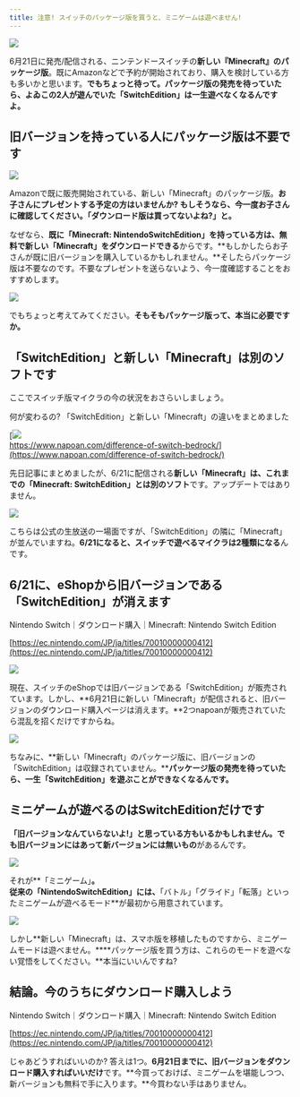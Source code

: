 ```yaml
---
title: 注意! スイッチのパッケージ版を買うと、ミニゲームは遊べません!
---
```


![](https://cdn-ak.f.st-hatena.com/images/fotolife/s/sasigume/20210208/20210208104831.png)

6月21日に発売/配信される、ニンテンドースイッチの**新しい『Minecraft』のパッケージ版**。既にAmazonなどで予約が開始されており、購入を検討している方も多いかと思います。**でもちょっと待って。パッケージ版の発売を待っていたら、よゐこの2人が遊んでいた「SwitchEdition」は一生遊べなくなるんですよ。**

## 旧バージョンを持っている人にパッケージ版は不要です

![](https://cdn-ak.f.st-hatena.com/images/fotolife/s/sasigume/20210208/20210208115213.png)

Amazonで既に販売開始されている、新しい「Minecraft」のパッケージ版。**お子さんにプレゼントする予定の方はいませんか? もしそうなら、今一度お子さんに確認してください。「ダウンロード版は買ってないよね?」と。**

なぜなら、**既に「Minecraft: NintendoSwitchEdition」を持っている方は、無料で新しい「Minecraft」をダウンロードできる**からです。**もしかしたらお子さんが既に旧バージョンを購入しているかもしれません。**そしたらパッケージ版は不要なのです。不要なプレゼントを送らないよう、今一度確認することをおすすめします。

![](https://cdn-ak.f.st-hatena.com/images/fotolife/s/sasigume/20210208/20210208104831.png)

でもちょっと考えてみてください。**そもそもパッケージ版って、本当に必要ですか。**

## 「SwitchEdition」と新しい「Minecraft」は別のソフトです

ここでスイッチ版マイクラの今の状況をおさらいしましょう。

何が変わるの? 「SwitchEdition」と新しい「Minecraft」の違いをまとめました

[![](https://cdn-ak.f.st-hatena.com/images/fotolife/s/sasigume/20210208/20210208105007.png)  
https://www.napoan.com/difference-of-switch-bedrock/](https://www.napoan.com/difference-of-switch-bedrock/)

先日記事にまとめましたが、6/21に配信される**新しい「Minecraft」は、これまでの「Minecraft: SwitchEdition」とは別のソフト**です。アップデートではありません。

![](https://cdn-ak.f.st-hatena.com/images/fotolife/s/sasigume/20210208/20210208115232.png)

こちらは公式の生放送の一場面ですが、「SwitchEdition」の隣に「Minecraft」が並んでいますね。**6/21になると、スイッチで遊べるマイクラは2種類になる**んです。

## 6/21に、eShopから旧バージョンである「SwitchEdition」が消えます

Nintendo Switch｜ダウンロード購入｜Minecraft: Nintendo Switch Edition

[https://ec.nintendo.com/JP/ja/titles/70010000000412](https://ec.nintendo.com/JP/ja/titles/70010000000412)

![](https://cdn-ak.f.st-hatena.com/images/fotolife/s/sasigume/20210208/20210208102510.png)

現在、スイッチのeShopでは旧バージョンである「SwitchEdition」が販売されています。しかし、**6月21日に新しい「Minecraft」が配信されると、旧バージョンのダウンロード購入ページは消えます。**2つnapoanが販売されていたら混乱を招くだけですからね。

![](https://cdn-ak.f.st-hatena.com/images/fotolife/s/sasigume/20210208/20210208102024.png)

ちなみに、**新しい「Minecraft」のパッケージ版に、旧バージョンの「SwitchEdition」は収録されていません。****パッケージ版の発売を待っていたら、一生「SwitchEdition」を遊ぶことができなくなるんです。**

## ミニゲームが遊べるのはSwitchEditionだけです

**「旧バージョンなんていらないよ!」**と思っている方もいるかもしれません。でも**旧バージョンにはあって新バージョンには無いもの**があるんです。

![](https://cdn-ak.f.st-hatena.com/images/fotolife/s/sasigume/20210208/20210208122950.jpg)

それが**「ミニゲーム」**。  
従来の「NintendoSwitchEdition」には、**「バトル」「グライド」「転落」といったミニゲームが遊べるモード**が最初から用意されています。

![](https://cdn-ak.f.st-hatena.com/images/fotolife/s/sasigume/20210208/20210208114822.png)

しかし**新しい「Minecraft」は、スマホ版を移植したものですから、ミニゲームモードは遊べません。****パッケージ版を買う方は、これらのモードを遊べない覚悟をしてください。**本当にいいんですね?

## 結論。今のうちにダウンロード購入しよう

Nintendo Switch｜ダウンロード購入｜Minecraft: Nintendo Switch Edition

[https://ec.nintendo.com/JP/ja/titles/70010000000412](https://ec.nintendo.com/JP/ja/titles/70010000000412)

じゃあどうすればいいのか? 答えは1つ。**6月21日までに、旧バージョンをダウンロード購入すればいいだけ**です。**今買っておけば、ミニゲームを堪能しつつ、新バージョンも無料で手に入ります。**今買わない手はありません。
